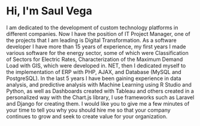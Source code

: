 # Hi, I'm Saul Vega
I am dedicated to the development of custom technology platforms in different companies. Now I have the position of IT Project Manager, one of the projects that I am leading is Digital Transformation.
As a software developer I have more than 15 years of experience, my first years I made various software for the energy sector, some of which were Classification of Sectors for Electric Rates, Characterization of the Maximum Demand Load with GIS, which were developed in. NET, then I dedicated myself to the implementation of ERP with PHP, AJAX, and Database (MySQL and PostgreSQL). In the last 5 years I have been gaining experience in data analysis, and predictive analysis with Machine Learning using R Studio and Python, as well as Dashboards created with Tableau and others created in a personalized way with the Chart.js library, I use frameworks such as Laravel and Django for creating them.
I would like you to give me a few minutes of your time to tell you why you should hire me so that your company continues to grow and seek to create value for your organization.
